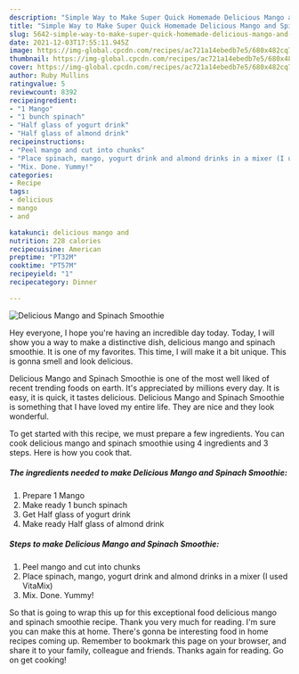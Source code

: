 ```yaml
---
description: "Simple Way to Make Super Quick Homemade Delicious Mango and Spinach Smoothie"
title: "Simple Way to Make Super Quick Homemade Delicious Mango and Spinach Smoothie"
slug: 5642-simple-way-to-make-super-quick-homemade-delicious-mango-and-spinach-smoothie
date: 2021-12-03T17:55:11.945Z
image: https://img-global.cpcdn.com/recipes/ac721a14ebedb7e5/680x482cq70/delicious-mango-and-spinach-smoothie-recipe-main-photo.jpg
thumbnail: https://img-global.cpcdn.com/recipes/ac721a14ebedb7e5/680x482cq70/delicious-mango-and-spinach-smoothie-recipe-main-photo.jpg
cover: https://img-global.cpcdn.com/recipes/ac721a14ebedb7e5/680x482cq70/delicious-mango-and-spinach-smoothie-recipe-main-photo.jpg
author: Ruby Mullins
ratingvalue: 5
reviewcount: 8392
recipeingredient:
- "1 Mango"
- "1 bunch spinach"
- "Half glass of yogurt drink"
- "Half glass of almond drink"
recipeinstructions:
- "Peel mango and cut into chunks"
- "Place spinach, mango, yogurt drink and almond drinks in a mixer (I used VitaMix)"
- "Mix. Done. Yummy!"
categories:
- Recipe
tags:
- delicious
- mango
- and

katakunci: delicious mango and 
nutrition: 228 calories
recipecuisine: American
preptime: "PT32M"
cooktime: "PT57M"
recipeyield: "1"
recipecategory: Dinner

---
```



![Delicious Mango and Spinach Smoothie](https://img-global.cpcdn.com/recipes/ac721a14ebedb7e5/680x482cq70/delicious-mango-and-spinach-smoothie-recipe-main-photo.jpg)

Hey everyone, I hope you're having an incredible day today. Today, I will show you a way to make a distinctive dish, delicious mango and spinach smoothie. It is one of my favorites. This time, I will make it a bit unique. This is gonna smell and look delicious.



Delicious Mango and Spinach Smoothie is one of the most well liked of recent trending foods on earth. It's appreciated by millions every day. It is easy, it is quick, it tastes delicious. Delicious Mango and Spinach Smoothie is something that I have loved my entire life. They are nice and they look wonderful.


To get started with this recipe, we must prepare a few ingredients. You can cook delicious mango and spinach smoothie using 4 ingredients and 3 steps. Here is how you cook that.

<!--inarticleads1-->

##### The ingredients needed to make Delicious Mango and Spinach Smoothie:

1. Prepare 1 Mango
1. Make ready 1 bunch spinach
1. Get Half glass of yogurt drink
1. Make ready Half glass of almond drink




<!--inarticleads2-->

##### Steps to make Delicious Mango and Spinach Smoothie:

1. Peel mango and cut into chunks
1. Place spinach, mango, yogurt drink and almond drinks in a mixer (I used VitaMix)
1. Mix. Done. Yummy!




So that is going to wrap this up for this exceptional food delicious mango and spinach smoothie recipe. Thank you very much for reading. I'm sure you can make this at home. There's gonna be interesting food in home recipes coming up. Remember to bookmark this page on your browser, and share it to your family, colleague and friends. Thanks again for reading. Go on get cooking!
